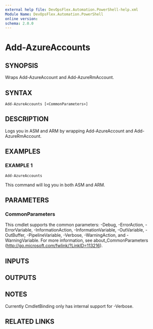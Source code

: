 ```yaml
---
external help file: DevOpsFlex.Automation.PowerShell-help.xml
Module Name: DevOpsFlex.Automation.PowerShell
online version:
schema: 2.0.0
---
```


# Add-AzureAccounts

## SYNOPSIS
Wraps Add-AzureAccount and Add-AzureRmAccount.

## SYNTAX

```
Add-AzureAccounts [<CommonParameters>]
```

## DESCRIPTION
Logs you in ASM and ARM by wrapping Add-AzureAccount and Add-AzureRmAccount.

## EXAMPLES

### EXAMPLE 1
```
Add-AzureAccounts
```

This command will log you in both ASM and ARM.

## PARAMETERS

### CommonParameters
This cmdlet supports the common parameters: -Debug, -ErrorAction, -ErrorVariable, -InformationAction, -InformationVariable, -OutVariable, -OutBuffer, -PipelineVariable, -Verbose, -WarningAction, and -WarningVariable.
For more information, see about_CommonParameters (http://go.microsoft.com/fwlink/?LinkID=113216).

## INPUTS

## OUTPUTS

## NOTES
Currently CmdletBinding only has internal support for -Verbose.

## RELATED LINKS
